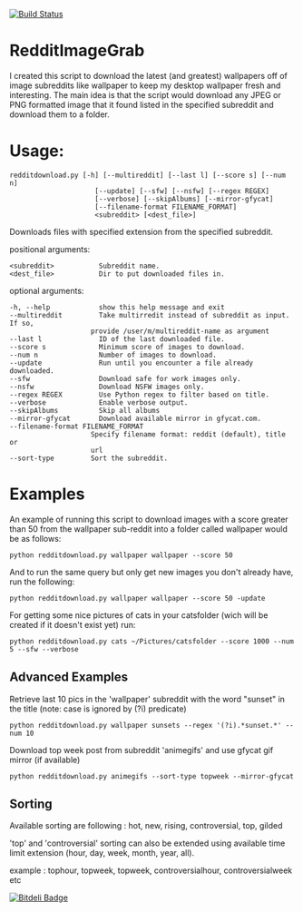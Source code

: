 [![Build Status](https://travis-ci.org/HoverHell/RedditImageGrab.svg?branch=master)](https://travis-ci.org/HoverHell/RedditImageGrab)
# RedditImageGrab

I created this script to download the latest (and greatest) wallpapers
off of image subreddits like wallpaper to keep my desktop wallpaper
fresh and interesting. The main idea is that the script would download
any JPEG or PNG formatted image that it found listed in the specified
subreddit and download them to a folder.

# Usage:
    redditdownload.py [-h] [--multireddit] [--last l] [--score s] [--num n]
                         [--update] [--sfw] [--nsfw] [--regex REGEX]
                         [--verbose] [--skipAlbums] [--mirror-gfycat]
                         [--filename-format FILENAME_FORMAT]
                         <subreddit> [<dest_file>]

Downloads files with specified extension from the specified subreddit.

positional arguments:

    <subreddit>           Subreddit name.
    <dest_file>           Dir to put downloaded files in.

optional arguments:

    -h, --help            show this help message and exit
    --multireddit         Take multirredit instead of subreddit as input. If so,
                        provide /user/m/multireddit-name as argument
    --last l              ID of the last downloaded file.
    --score s             Minimum score of images to download.
    --num n               Number of images to download.
    --update              Run until you encounter a file already downloaded.
    --sfw                 Download safe for work images only.
    --nsfw                Download NSFW images only.
    --regex REGEX         Use Python regex to filter based on title.
    --verbose             Enable verbose output.
    --skipAlbums          Skip all albums
    --mirror-gfycat       Download available mirror in gfycat.com.
    --filename-format FILENAME_FORMAT
                        Specify filename format: reddit (default), title or
                        url
    --sort-type         Sort the subreddit.

# Examples

An example of running this script to download images with a score
greater than 50 from the wallpaper sub-reddit into a folder called
wallpaper would be as follows:

    python redditdownload.py wallpaper wallpaper --score 50

And to run the same query but only get new images you don't already
have, run the following:

    python redditdownload.py wallpaper wallpaper --score 50 -update

For getting some nice pictures of cats in your catsfolder (wich will be created if it
doesn't exist yet) run:

    python redditdownload.py cats ~/Pictures/catsfolder --score 1000 --num 5 --sfw --verbose

## Advanced Examples

Retrieve last 10 pics in the 'wallpaper' subreddit with the word
"sunset" in the title (note: case is ignored by (?i) predicate)

    python redditdownload.py wallpaper sunsets --regex '(?i).*sunset.*' --num 10

Download top week post from subreddit 'animegifs' and use gfycat gif mirror (if available)

	python redditdownload.py animegifs --sort-type topweek --mirror-gfycat

## Sorting

Available sorting are following : hot, new, rising, controversial, top, gilded

'top' and 'controversial' sorting can also be extended using available time limit extension (hour, day, week, month, year, all).

example : tophour, topweek, topweek, controversialhour, controversialweek etc


[![Bitdeli Badge](https://d2weczhvl823v0.cloudfront.net/rachmadaniHaryono/redditimagegrab/trend.png)](https://bitdeli.com/free "Bitdeli Badge")
